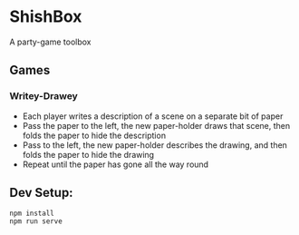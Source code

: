 # ShishBox

A party-game toolbox

## Games

### Writey-Drawey

- Each player writes a description of a scene on a separate bit of paper
- Pass the paper to the left, the new paper-holder draws that scene, then folds the paper to hide the description
- Pass to the left, the new paper-holder describes the drawing, and then folds the paper to hide the drawing
- Repeat until the paper has gone all the way round

## Dev Setup:

```
npm install
npm run serve
```
